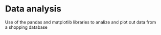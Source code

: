 # Data analysis
Use of the pandas and matplotlib libraries to analize and plot out data from a shopping database
